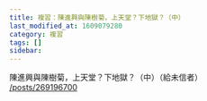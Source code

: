 ```yaml
---
title: 複習：陳進興與陳樹菊，上天堂？下地獄？（中）
last_modified_at: 1609079280
category: 複習
tags: []
sidebar: 
---
```


<div>
<div>陳進興與陳樹菊，上天堂？下地獄？（中）（給未信者）</div>
<div><a href="/posts/269196700" target="_blank">/posts/269196700</a></div>
</div>
<div> </div>
